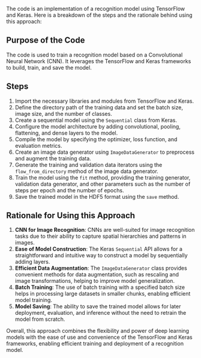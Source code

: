 The code is an implementation of a recognition model using TensorFlow and Keras. Here is a breakdown of the steps and the rationale behind using this approach:

## Purpose of the Code
The code is used to train a recognition model based on a Convolutional Neural Network (CNN). It leverages the TensorFlow and Keras frameworks to build, train, and save the model.

## Steps
1. Import the necessary libraries and modules from TensorFlow and Keras.
2. Define the directory path of the training data and set the batch size, image size, and the number of classes.
3. Create a sequential model using the `Sequential` class from Keras.
4. Configure the model architecture by adding convolutional, pooling, flattening, and dense layers to the model.
5. Compile the model by specifying the optimizer, loss function, and evaluation metrics.
6. Create an image data generator using `ImageDataGenerator` to preprocess and augment the training data.
7. Generate the training and validation data iterators using the `flow_from_directory` method of the image data generator.
8. Train the model using the `fit` method, providing the training generator, validation data generator, and other parameters such as the number of steps per epoch and the number of epochs.
9. Save the trained model in the HDF5 format using the `save` method.

## Rationale for Using this Approach
1. **CNN for Image Recognition**: CNNs are well-suited for image recognition tasks due to their ability to capture spatial hierarchies and patterns in images.
2. **Ease of Model Construction**: The Keras `Sequential` API allows for a straightforward and intuitive way to construct a model by sequentially adding layers.
3. **Efficient Data Augmentation**: The `ImageDataGenerator` class provides convenient methods for data augmentation, such as rescaling and image transformations, helping to improve model generalization.
4. **Batch Training**: The use of batch training with a specified batch size helps in processing large datasets in smaller chunks, enabling efficient model training.
5. **Model Saving**: The ability to save the trained model allows for later deployment, evaluation, and inference without the need to retrain the model from scratch.

Overall, this approach combines the flexibility and power of deep learning models with the ease of use and convenience of the TensorFlow and Keras frameworks, enabling efficient training and deployment of a recognition model.
